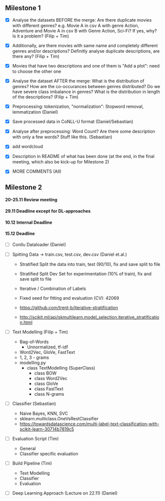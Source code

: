 ## Milestone 1

-   [x] Analyse the datasets BEFORE the merge: Are there duplicate movies with different genres? e.g. Movie A in csv A with genre Action, Adventure and Movie A in csv B with Genre Action, Sci-Fi? If yes, why? Is it a problem? (Filip + Tim)

-   [x] Additionally, are there movies with same name and completely different genres and/or descriptions? Definitly analyse duplicate descriptions, are there any? (Filip + Tim)

-   [x] Movies that have two descriptions and one of them is "Add a plot": need to choose the other one

-   [x] Analyse the dataset AFTER the merge: What is the distribution of genres? How are the co-occurances between genres distributed? Do we have severe class imbalance in genres? What is the distribution in length of the descriptions? (Filip + Tim)

-   [x] Preprocessing: tokenization, "normalization": Stopword removal, lemmatization (Daniel)

-   [x] Save processed data in CoNLL-U format (Daniel/Sebastian)

-   [x] Analyse after preprocessing: Word Count? Are there some description with only a few words? Stuff like this. (Sebastian)

-   [x] add wordcloud

-   [x] Description in README of what has been done (at the end, in the final meeting, which also be kick-up for Milestone 2)

-   [x] MORE COMMENTS (All)

## Milestone 2 

#### 20-25.11 Review meeting

#### 29.11 Deadline except for DL-approaches

#### 10.12 Internal Deadline

#### 15.12 Deadline

-   [ ] Conllu Dataloader (Daniel)

-   [ ] Spitting Data -> train.csv, test.csv, dev.csv (Daniel et.al.)
    - Stratified Split the data into train, test (90/10), fix and save split to file
    - Stratified Split Dev Set for experimentation (10% of train), fix and save split to file
    - Iterative / Combination of Labels
    - Fixed seed for fitting and evaluation (CV): 42069

    - https://github.com/trent-b/iterative-stratification
    - http://scikit.ml/api/skmultilearn.model_selection.iterative_stratification.html

-   [ ] Text Modelling (Filip + Tim)
    - Bag-of-Words  
        - Unnormalized, tf-idf
    - Word2Vec, GloVe, FastText
    - 1, 2, 3 - grams
    - modelling.py
        - class TextModelling (SuperClass)
            - class BOW
            - class Word2Vec
            - class GloVe
            - class FastText
            - class N-grams

-  [ ] Classifier (Sebastian)
    - Naive Bayes, KNN, SVC
    - sklearn.multiclass.OneVsRestClassifier
    - https://towardsdatascience.com/multi-label-text-classification-with-scikit-learn-30714b7819c5

-   [ ] Evaluation Script (Tim)
    - General
    - Classifier specific evaluation

-   [ ] Build Pipeline (Tim)
    - Text Modelling
    - Classifier
    - Evaluation

-   [ ] Deep Learning Approach (Lecture on 22.11) (Daniel)


